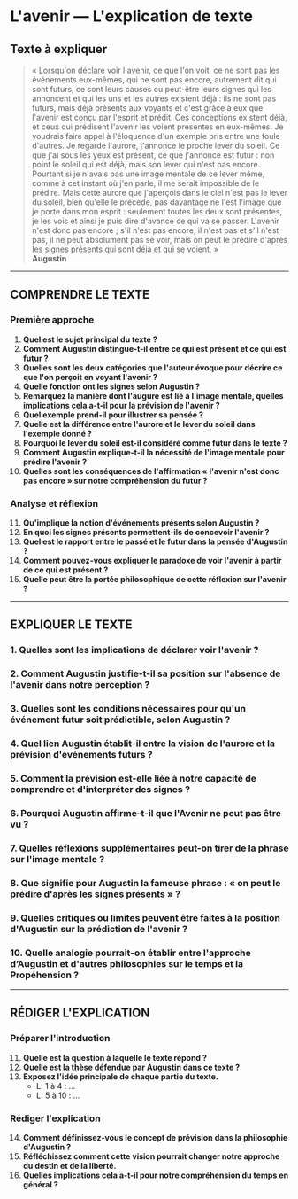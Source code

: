 # L'avenir — L'explication de texte

## Texte à expliquer
> « Lorsqu'on déclare voir l'avenir, ce que l'on voit, ce ne sont pas les événements eux-mêmes, qui ne sont pas encore, autrement dit qui sont futurs, ce sont leurs causes ou peut-être leurs signes qui les annoncent et qui les uns et les autres existent déjà : ils ne sont pas futurs, mais déjà présents aux voyants et c'est grâce à eux que l'avenir est conçu par l'esprit et prédit. Ces conceptions existent déjà, et ceux qui prédisent l'avenir les voient présentes en eux-mêmes. Je voudrais faire appel à l'éloquence d'un exemple pris entre une foule d'autres. Je regarde l'aurore, j'annonce le proche lever du soleil. Ce que j'ai sous les yeux est présent, ce que j'annonce est futur : non point le soleil qui est déjà, mais son lever qui n'est pas encore. Pourtant si je n'avais pas une image mentale de ce lever même, comme à cet instant où j'en parle, il me serait impossible de le prédire. Mais cette aurore que j'aperçois dans le ciel n'est pas le lever du soleil, bien qu'elle le précède, pas davantage ne l'est l'image que je porte dans mon esprit : seulement toutes les deux sont présentes, je les vois et ainsi je puis dire d'avance ce qui va se passer. L'avenir n'est donc pas encore ; s'il n'est pas encore, il n'est pas et s'il n'est pas, il ne peut absolument pas se voir, mais on peut le prédire d'après les signes présents qui sont déjà et qui se voient. »  
> **Augustin**

---

## COMPRENDRE LE TEXTE

### Première approche

1. **Quel est le sujet principal du texte ?**
2. **Comment Augustin distingue-t-il entre ce qui est présent et ce qui est futur ?**
3. **Quelles sont les deux catégories que l'auteur évoque pour décrire ce que l'on perçoit en voyant l'avenir ?**
4. **Quelle fonction ont les signes selon Augustin ?**
5. **Remarquez la manière dont l'augure est lié à l'image mentale, quelles implications cela a-t-il pour la prévision de l'avenir ?**
6. **Quel exemple prend-il pour illustrer sa pensée ?**
7. **Quelle est la différence entre l'aurore et le lever du soleil dans l'exemple donné ?**
8. **Pourquoi le lever du soleil est-il considéré comme futur dans le texte ?**
9. **Comment Augustin explique-t-il la nécessité de l'image mentale pour prédire l'avenir ?**
10. **Quelles sont les conséquences de l'affirmation « l'avenir n'est donc pas encore » sur notre compréhension du futur ?**

### Analyse et réflexion

11. **Qu'implique la notion d'événements présents selon Augustin ?**
12. **En quoi les signes présents permettent-ils de concevoir l'avenir ?**
13. **Quel est le rapport entre le passé et le futur dans la pensée d'Augustin ?**
14. **Comment pouvez-vous expliquer le paradoxe de voir l'avenir à partir de ce qui est présent ?**
15. **Quelle peut être la portée philosophique de cette réflexion sur l'avenir ?**

---

## EXPLIQUER LE TEXTE

### 1. Quelles sont les implications de déclarer voir l'avenir ?
### 2. Comment Augustin justifie-t-il sa position sur l'absence de l'avenir dans notre perception ?
### 3. Quelles sont les conditions nécessaires pour qu'un événement futur soit prédictible, selon Augustin ?
### 4. Quel lien Augustin établit-il entre la vision de l'aurore et la prévision d'événements futurs ?
### 5. Comment la prévision est-elle liée à notre capacité de comprendre et d'interpréter des signes ?
### 6. Pourquoi Augustin affirme-t-il que l'Avenir ne peut pas être vu ?
### 7. Quelles réflexions supplémentaires peut-on tirer de la phrase sur l'image mentale ?
### 8. Que signifie pour Augustin la fameuse phrase : « on peut le prédire d'après les signes présents » ?
### 9. Quelles critiques ou limites peuvent être faites à la position d'Augustin sur la prédiction de l'avenir ?
### 10. Quelle analogie pourrait-on établir entre l'approche d’Augustin et d'autres philosophies sur le temps et la Propéhension ?

---

## RÉDIGER L'EXPLICATION

### Préparer l'introduction

11. **Quelle est la question à laquelle le texte répond ?**
12. **Quelle est la thèse défendue par Augustin dans ce texte ?**
13. **Exposez l'idée principale de chaque partie du texte.**
    - L. 1 à 4 : …
    - L. 5 à 10 : …

### Rédiger l'explication

14. **Comment définissez-vous le concept de prévision dans la philosophie d'Augustin ?**
15. **Réfléchissez comment cette vision pourrait changer notre approche du destin et de la liberté.**
16. **Quelles implications cela a-t-il pour notre compréhension du temps en général ?**